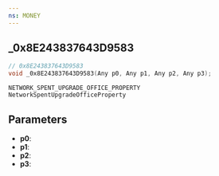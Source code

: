 ```yaml
---
ns: MONEY
---
```

## _0x8E243837643D9583

```c
// 0x8E243837643D9583
void _0x8E243837643D9583(Any p0, Any p1, Any p2, Any p3);
```

```
NETWORK_SPENT_UPGRADE_OFFICE_PROPERTY
NetworkSpentUpgradeOfficeProperty
```


## Parameters
* **p0**: 
* **p1**: 
* **p2**: 
* **p3**: 

